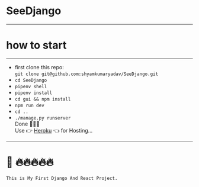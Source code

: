 # SeeDjango

---
# how to start  
---
  * first clone this repo:  
  `git clone git@github.com:shyamkumaryadav/SeeDjango.git`  
  * `cd SeeDjango`  
  * `pipenv shell`  
  * `pipenv install`  
  * `cd gui && npm install`  
  * `npm run dev`  
  * `cd ..`
  * `./manage.py runserver`  
    Done 🥳🥳🥳  
    Use 👉 [Heroku](https://heroku.com/) 👈 for Hosting...
---

# 🙂 🔥🔥🔥🔥🔥  
  `This is My First Django And React Project.`  